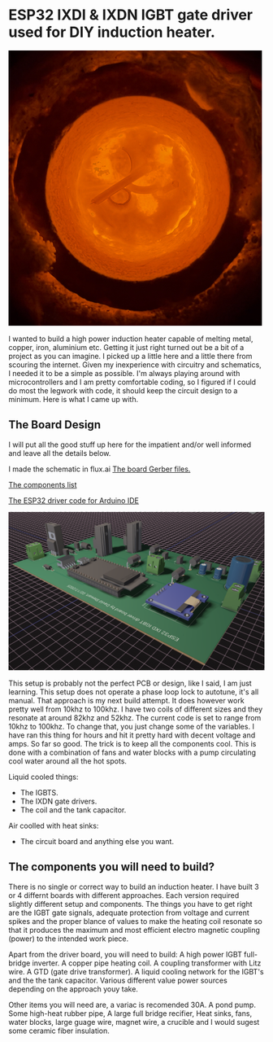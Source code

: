 # ESP32 IXDI & IXDN IGBT gate driver used for DIY induction heater.

![Some copper scrap melting in a graphite crucible.](https://github.com/metanurb21/esp32_igbt_driver/blob/main/melting-copper.jpg)

I wanted to build a high power induction heater capable of melting metal, copper, iron, aluminium etc.
Getting it just right turned out be a bit of a project as you can imagine. I picked up a little here and a little there from scouring the internet. Given my inexperience with circuitry and schematics, I needed it to be a simple as possible. I'm always playing around with microcontrollers and I am pretty comfortable coding, so I figured if I could do most the legwork with code, it should keep the circuit design to a minimum. Here is what I came up with.

## The Board Design

I will put all the good stuff up here for the impatient and/or well informed and leave all the details below.

I made the schematic in flux.ai [The board Gerber files.](https://github.com/metanurb21/esp32_igbt_driver/blob/main/metanurb21-esp32-pwm-ixd630-igbt-driver-v2-Gerbers-Versionedf32863.zip)

[The components list](https://github.com/metanurb21/esp32_igbt_driver/blob/main/pick_and_place.csv)

[The ESP32 driver code for Arduino IDE](https://github.com/metanurb21/esp32_igbt_driver/blob/main/esp32__igbt_gate_driver.ino)

![The ciruit board](https://github.com/metanurb21/esp32_igbt_driver/blob/main/igbt-driver.png)

This setup is probably not the perfect PCB or design, like I said, I am just learning. This setup does not operate a phase loop lock to autotune, it's all manual. That approach is my next build attempt. It does however work pretty well from 10khz to 100khz. I have two coils of different sizes and they resonate at around 82khz and 52khz. The current code is set to range from 10khz to 100khz. To change that, you just change some of the variables. I have ran this thing for hours and hit it pretty hard with decent voltage and amps. So far so good. The trick is to keep all the components cool. This is done with a combination of fans and water blocks with a pump circulating cool water around all the hot spots.

Liquid cooled things:

- The IGBTS.
- The IXDN gate drivers.
- The coil and the tank capacitor.

Air coolled with heat sinks:

- The circuit board and anything else you want.

## The components you will need to build?

There is no single or correct way to build an induction heater. I have built 3 or 4 differnt boards with different approaches. Each version required slightly different setup and components. The things you have to get right are the IGBT gate signals, adequate protection from voltage and current spikes and the proper blance of values to make the heating coil resonate so that it produces the maximum and most efficient electro magnetic coupling (power) to the intended work piece.

Apart from the driver board, you will need to build:
A high power IGBT full-bridge inverter.
A copper pipe heating coil.
A coupling transformer with Litz wire.
A GTD (gate drive transformer).
A liquid cooling network for the IGBT's and the the tank capacitor.
Various different value power sources depending on the approach youy take.

Other items you will need are, a variac is recomended 30A. A pond pump. Some high-heat rubber pipe, A large full bridge recifier, Heat sinks, fans, water blocks, large guage wire, magnet wire, a crucible and I would sugest some ceramic fiber insulation.
